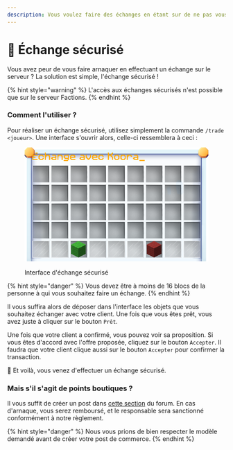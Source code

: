 ```yaml
---
description: Vous voulez faire des échanges en étant sur de ne pas vous faire avoir ?
---
```


# 🔱 Échange sécurisé

Vous avez peur de vous faire arnaquer en effectuant un échange sur le serveur ? La solution est simple, l'échange sécurisé !

{% hint style="warning" %}
L'accès aux échanges sécurisés n'est possible que sur le serveur Factions.
{% endhint %}



### Comment l'utiliser ?

Pour réaliser un échange sécurisé, utilisez simplement la commande `/trade <joueur>`. Une interface s'ouvrir alors, celle-ci ressemblera à ceci :

<figure><img src="../.gitbook/assets/ifoXHKzLhx.png" alt=""><figcaption><p>Interface d'échange sécurisé</p></figcaption></figure>

{% hint style="danger" %}
Vous devez être à moins de 16 blocs de la personne à qui vous souhaitez faire un échange.
{% endhint %}

Il vous suffira alors de déposer dans l'interface les objets que vous souhaitez échanger avec votre client. Une fois que vous êtes prêt, vous avez juste à cliquer sur le bouton `Prêt`.

Une fois que votre client a confirmé, vous pouvez voir sa proposition. Si vous êtes d'accord avec l'offre proposée, cliquez sur le bouton `Accepter`. Il faudra que votre client clique aussi sur le bouton `Accepter` pour confirmer la transaction.

🎉 Et voilà, vous venez d'effectuer un échange sécurisé.



### Mais s'il s'agit de points boutiques ?

Il vous suffit de créer un post dans [cette section](https://forum.plutonia-mc.fr/forums/27/) du forum. En cas d'arnaque, vous serez remboursé, et le responsable sera sanctionné conformément à notre règlement.

{% hint style="danger" %}
Nous vous prions de bien respecter le modèle demandé avant de créer votre post de commerce.
{% endhint %}
